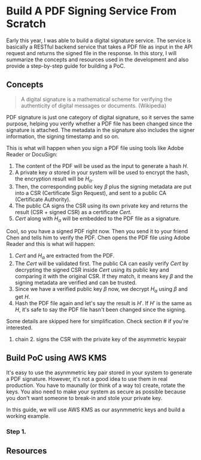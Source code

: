 # Build A PDF Signing Service From Scratch

Early this year, I was able to build a digital signature service. The service is basically a RESTful backend service that takes a PDF file as input in the API request and returns the signed file in the response. In this story, I will summarize the concepts and resources used in the development and also provide a step-by-step guide for building a PoC.

## Concepts
> A digital signature is a mathematical scheme for verifying the authenticity of digital messages or documents. (Wikipedia)

PDF signature is just one category of digital signature, so it serves the same purpose, helping you verify whether a PDF file has been changed since the signature is attached. The metadata in the signature also includes the signer information, the signing timestamp and so on.

This is what will happen when you sign a PDF file using tools like Adobe Reader or DocuSign:
1. The content of the PDF will be used as the input to generate a hash $H$.
2. A private key $\alpha$ stored in your system will be used to encrypt the hash, the encryption result will be $H_\alpha$.
3. Then, the corresponding public key $\beta$ plus the signing metadata are put into a CSR (Certificate Sign Request), and sent to a public CA (Certificate Authority).
4. The public CA signs the CSR using its own private key and returns the result (CSR + signed CSR) as a certificate $Cert$.
5. $Cert$ along with $H_\alpha$ will be embedded to the PDF file as a signature.

Cool, so you have a signed PDF right now. Then you send it to your friend Chen and tells him to verify the PDF. Chen opens the PDF file using Adobe Reader and this is what will happen:
1. $Cert$ and $H_\alpha$ are extracted from the PDF.
2. The $Cert$ will be validated first. The public CA can easily verify $Cert$ by decrypting the signed CSR inside $Cert$ using its public key and comparing it with the original CSR. If they match, it means key $\beta$ and the signing metadata are verified and can be trusted.
3. Since we have a verified public key $\beta$ now, we decrypt $H_\alpha$ using $\beta$ and get $H$.
4. Hash the PDF file again and let's say the result is $H'$. If $H'$ is the same as $H$, it's safe to say the PDF file hasn't been changed since the signing.

Some details are skipped here for simplification. Check section # if you're interested.
1. chain 2. signs the CSR with the private key of the asymmetric keypair

## Build PoC using AWS KMS
It's easy to use the asynmmetric key pair stored in your system to generate a PDF signature. However, it's not a good idea to use them in real production. You have to maunally (or think of a way to) create, rotate the keys. You also need to make your system as secure as possible because you don't want someone to break-in and stole your private key. 

In this guide, we will use AWS KMS as our asynmmetric keys and build a working example.

### Step 1. 

## Resources
